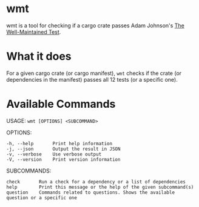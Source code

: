 # wmt

wmt is a tool for checking if a cargo crate passes Adam
Johnson's [The Well-Maintained Test](https://adamj.eu/tech/2021/11/04/the-well-maintained-test/).

# What it does

For a given cargo crate (or cargo manifest), `wmt` checks if the crate (or dependencies in the manifest) passes all 12
tests (or a specific one).

# Available Commands

USAGE:
``wmt [OPTIONS] <SUBCOMMAND>``

OPTIONS:

```
-h, --help       Print help information
-j, --json       Output the result in JSON
-v, --verbose    Use verbose output
-V, --version    Print version information
```

SUBCOMMANDS:

```
check       Run a check for a dependency or a list of dependencies
help        Print this message or the help of the given subcommand(s)
question    Commands related to questions. Shows the available question or a specific one
```
